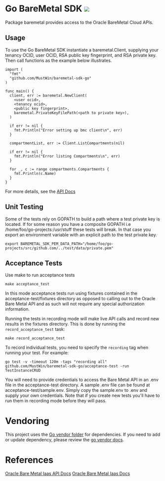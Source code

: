 # Go BareMetal SDK ![](https://circleci.com/gh/MustWin/baremetal-sdk-go.svg?style=shield&circle-token=fa06ce2af6b594812e3a756f5451a9e101d7b9f5)

Package baremetal provides access to the Oracle BareMetal Cloud APIs.

## Usage

To use the Go BareMetal SDK instantiate a baremetal.Client, supplying
your tenancy OCID, user OCID, RSA public key fingerprint, and RSA private key.
Then call functions as the example below illustrates.

```
import (
  "fmt"
  "github.com/MustWin/baremetal-sdk-go"
)

func main() {
  client, err := baremetal.NewClient(
    <user ocid>,
    <tenancy ocid>,
    <public key fingerprint>,
    baremetal.PrivateKeyFilePath(<path to private key>),
  )

  if err != nil {
    fmt.Println("Error setting up bmc client\n", err)
  }

  compartmentList, err := Client.ListCompartments(nil)

  if err != nil {
    fmt.Println("Error listing Compartments\n", err)
  }

  for _, c := range compartments.Compartments {
  	fmt.Println(c.Name)
  }
}
```

For more details, see the [API Docs](https://docs.us-phoenix-1.oraclecloud.com/)

## Unit Testing
Some of the tests rely on GOPATH to build a path where a test private key is located. If
for some reason you have a composite GOPATH i.e /home/foo/go-projects:/usr/stuff
these tests will break.  In that case you export an environment variable with an
explicit path to the test private key.

```
export BAREMETAL_SDK_PEM_DATA_PATH="/home/foo/go-projects/src/github.com/../test/data/private.pem"
```

## Acceptance Tests

Use make to run acceptance tests
```
make acceptance_test
```

In this mode acceptance tests run using fixtures contained in the acceptance-test/fixtures
directory as opposed to calling out to the Oracle Bare Metal API and as such
will not require any special authorization information.

Running the tests in recording mode will make live API calls and record new results in the fixtures directory. This is done by running the `record_acceptance_test` task:
```
make record_acceptance_test
```

To record individual tests, you need to specify the `recording` tag when running your test. For example:
```
go test -v -timeout 120m -tags "recording all" github.com/MustWin/baremetal-sdk-go/acceptance-test -run  TestInstanceCRUD
```

You will need to provide credentials to access the Bare Metal API in an .env file
in the acceptance-test directory.  A sample .env file can be found at acceptance-test/sample.env.
Simply copy the sample.env to .env and supply your own credentials. Note that if you
create new tests you'll have to run them in recording mode before they will pass. 

# Vendoring
This project uses the [Go vendor folder](https://blog.gopheracademy.com/advent-2015/vendor-folder/) for dependencies.
If you need to add or update dependency, please review the [go
vendor docs](https://github.com/kardianos/govendor).

# References
[Oracle Bare Metal Iaas API Docs](https://docs.us-phoenix-1.oraclecloud.com/Content/API/Concepts/apiref.htm)
[Oracle Bare Metal Iaas Docs](https://docs.us-phoenix-1.oraclecloud.com/)
